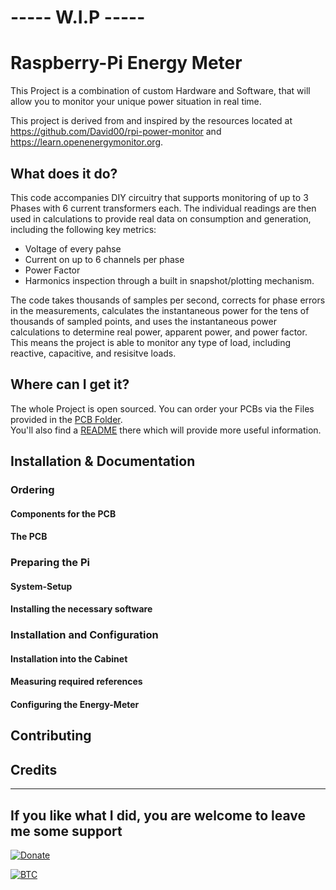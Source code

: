 # ----- W.I.P -----
# Raspberry-Pi Energy Meter

This Project is a combination of custom Hardware and Software, that will allow you to monitor your unique power situation in real time.

This project is derived from and inspired by the resources located at https://github.com/David00/rpi-power-monitor and https://learn.openenergymonitor.org.


## What does it do?
This code accompanies DIY circuitry that supports monitoring of up to 3 Phases with 6 current transformers each. The individual readings are then used in calculations to provide real data on consumption and generation, including the following key metrics:
* Voltage of every pahse
* Current on up to 6 channels per phase
* Power Factor
* Harmonics inspection through a built in snapshot/plotting mechanism.

The code takes thousands of samples per second, corrects for phase errors in the measurements, calculates the instantaneous power for the tens of thousands of sampled points, and uses the instantaneous power calculations to determine real power, apparent power, and power factor. This means the project is able to monitor any type of load, including reactive, capacitive, and resisitve loads.

## Where can I get it?
The whole Project is open sourced. You can order your PCBs via the Files provided in the [PCB Folder](PCB).  
You'll also find a [README](PCB/README.md) there which will provide more useful information.


## Installation & Documentation

### Ordering
#### Components for the PCB
#### The PCB

### Preparing the Pi
#### System-Setup
#### Installing the necessary software

### Installation and Configuration
#### Installation into the Cabinet
#### Measuring required references
#### Configuring the Energy-Meter

## Contributing

## Credits

---

## If you like what I did, you are welcome to leave me some support
[![Donate](https://img.shields.io/badge/Donate-PayPal-blue.svg)](https://www.paypal.com/cgi-bin/webscr?cmd=_donations&business=Z8UFRA9MN84UG&currency_code=EUR&source=url)

[![BTC](https://img.shields.io/badge/Donate-BTC-orange.svg)]("bitcoin:bc1qe4243jv0xt2qryldwzpq49n6eh2c9t8zyleun5?label=Rpi%20Energy%20Meter")
